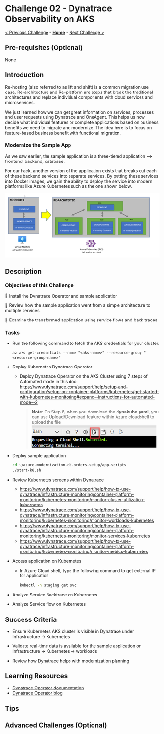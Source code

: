 # Challenge 02 - Dynatrace Observability on AKS

[< Previous Challenge](./Challenge-01.md) - **[Home](../README.md)** - [Next Challenge >](./Challenge-03.md)

<!--
***This is a template for a single challenge. The italicized text provides hints & examples of what should or should NOT go in each section.  You should remove all italicized & sample text and replace with your content.***
-->


## Pre-requisites (Optional)
<!--
*Your hack's "Challenge 0" should cover pre-requisites for the entire hack, and thus this section is optional and may be omitted.  If you wish to spell out specific previous challenges that must be completed before starting this challenge, you may do so here.*
-->
None
## Introduction

<!--

*This section should provide an overview of the technologies or tasks that will be needed to complete the this challenge.  This includes the technical context for the challenge, as well as any new "lessons" the attendees should learn before completing the challenge.*

*Optionally, the coach or event host is encouraged to present a mini-lesson (with a PPT or video) to set up the context & introduction to each challenge. A summary of the content of that mini-lesson is a good candidate for this Introduction section*

*For example:*

When setting up an IoT device, it is important to understand how 'thingamajigs' work. Thingamajigs are a key part of every IoT device and ensure they are able to communicate properly with edge servers. Thingamajigs require IP addresses to be assigned to them by a server and thus must have unique MAC addresses. In this challenge, you will get hands on with a thingamajig and learn how one is configured.
-->

Re-hosting (also referred to as lift and shift) is a common migration use case. Re-architecture and Re-platform are steps that break the traditional architectures and replace individual components with cloud services and microservices.

We just learned how we can get great information on services, processes and user requests using Dynatrace and OneAgent. This helps us now decide what individual features or complete applications based on business benefits we need to migrate and modernize. The idea here is to focus on feature-based business benefit with functional migration.

### Modernize the Sample App
As we saw earlier, the sample application is a three-tiered application --> frontend, backend, database.

For our hack, another version of the application exists that breaks out each of these backend services into separate services. By putting these services into Docker images, we gain the ability to deploy the service into modern platforms like Azure Kubernetes such as the one shown below.

![](images/challenge2-app-architecture.png )

## Description

<!--

*This section should clearly state the goals of the challenge and any high-level instructions you want the students to follow. You may provide a list of specifications required to meet the goals. If this is more than 2-3 paragraphs, it is likely you are not doing it right.*

***NOTE:** Do NOT use ordered lists as that is an indicator of 'step-by-step' instructions. Instead, use bullet lists to list out goals and/or specifications.*

***NOTE:** You may use Markdown sub-headers to organize key sections of your challenge description.*

*Optionally, you may provide resource files such as a sample application, code snippets, or templates as learning aids for the students. These files are stored in the hack's `Student/Resources` folder. It is the coach's responsibility to package these resources into a Resources.zip file and provide it to the students at the start of the hack.*

**Note** Do NOT provide direct links to files or folders in the What The Hack repository from the student guide. Instead, you should refer to the Resource.zip file provided by the coach.*

**Note** As an exception, you may provide a GitHub 'raw' link to an individual file such as a PDF or Office document, so long as it does not open the contents of the file in the What The Hack repo on the GitHub website.*

***Note:** Any direct links to the What The Hack repo will be flagged for review during the review process by the WTH V-Team, including exception cases.*

*Sample challenge text for the IoT Hack Of The Century:*

In this challenge, you will properly configure the thingamajig for your IoT device so that it can communicate with the mother ship.

You can find a sample `thingamajig.config` file in the `/ChallengeXX` folder of the Resources.zip file provided by your coach. This is a good starting reference, but you will need to discover how to set exact settings.

Please configure the thingamajig with the following specifications:
- Use dynamic IP addresses
- Only trust the following whitelisted servers: "mothership", "IoTQueenBee" 
- Deny access to "IoTProxyShip"

You can view an architectural diagram of an IoT thingamajig here: [Thingamajig.PDF](/Student/Resources/Architecture.PDF?raw=true).
-->

### Objectives of this Challenge
🔷 Install the Dynatrace Operator and sample application

🔷 Review how the sample application went from a simple architecture to multiple services

🔷 Examine the transformed application using service flows and back traces

### Tasks
- Run the following command to fetch the AKS credentials for your cluster.
    ```shell
    az aks get-credentials --name "<aks-name>" --resource-group "<resource-group-name>"
    ```


- Deploy Kubernetes Dynatrace Operator
    - Deploy Dynatrace Operator on the AKS Cluster using 7 steps of Automated mode in this doc: https://www.dynatrace.com/support/help/setup-and-configuration/setup-on-container-platforms/kubernetes/get-started-with-kubernetes-monitoring#expand--instructions-for-automated-mode--2
        >**Note**: On Step 6, when you download the **dynakube.yaml**, you can use Upload/Download feature within Azure cloudshell to upload the file
            ![](images/challenge2-azure-cloudshell-upload.png)
- Deploy sample application
    ```bash
    cd ~/azure-modernization-dt-orders-setup/app-scripts
    ./start-k8.sh
    ```
- Review Kubernetes screens within Dynatrace
    - https://www.dynatrace.com/support/help/how-to-use-dynatrace/infrastructure-monitoring/container-platform-monitoring/kubernetes-monitoring/monitor-cluster-utilization-kubernetes
    - https://www.dynatrace.com/support/help/how-to-use-dynatrace/infrastructure-monitoring/container-platform-monitoring/kubernetes-monitoring/monitor-workloads-kubernetes
    - https://www.dynatrace.com/support/help/how-to-use-dynatrace/infrastructure-monitoring/container-platform-monitoring/kubernetes-monitoring/monitor-services-kubernetes
    - https://www.dynatrace.com/support/help/how-to-use-dynatrace/infrastructure-monitoring/container-platform-monitoring/kubernetes-monitoring/monitor-metrics-kubernetes
- Access application on Kubernetes
    - In Azure Cloud shell, type the following command to get external IP for application
        ```bash
        kubectl -n staging get svc        
        ```
- Analyze Service Backtrace on Kubernetes
- Analyze Service flow on Kubernetes

## Success Criteria

<!--
*Success criteria goes here. The success criteria should be a list of checks so a student knows they have completed the challenge successfully. These should be things that can be demonstrated to a coach.* 

*The success criteria should not be a list of instructions.*

*Success criteria should always start with language like: "Validate XXX..." or "Verify YYY..." or "Show ZZZ..." or "Demonstrate you understand VVV..."*

*Sample success criteria for the IoT sample challenge:*

To complete this challenge successfully, you should be able to:
- Verify that the IoT device boots properly after its thingamajig is configured.
- Verify that the thingamajig can connect to the mothership.
- Demonstrate that the thingamajic will not connect to the IoTProxyShip
-->

- Ensure Kubernetes AKS cluster is visible in Dynatrace under Infrastructure -> Kubernetes

- Validate real-time data is available for the sample application on Infrastructure -> Kubernetes -> workloads

- Review how Dynatrace helps with modernization planning

## Learning Resources

<!--
_List of relevant links and online articles that should give the attendees the knowledge needed to complete the challenge._

*Think of this list as giving the students a head start on some easy Internet searches. However, try not to include documentation links that are the literal step-by-step answer of the challenge's scenario.*

***Note:** Use descriptive text for each link instead of just URLs.*

*Sample IoT resource links:*

- [What is a Thingamajig?](https://www.bing.com/search?q=what+is+a+thingamajig)
- [10 Tips for Never Forgetting Your Thingamajic](https://www.youtube.com/watch?v=dQw4w9WgXcQ)
- [IoT & Thingamajigs: Together Forever](https://www.youtube.com/watch?v=yPYZpwSpKmA)

-->

- [Dynatrace Operator documentation](https://www.dynatrace.com/support/help/setup-and-configuration/setup-on-container-platforms/kubernetes/get-started-with-kubernetes-monitoring)
- [Dynatrace Operator blog](https://www.dynatrace.com/news/blog/new-dynatrace-operator-elevates-cloud-native-observability-for-kubernetes/)

## Tips

<!--

*This section is optional and may be omitted.*

*Add tips and hints here to give students food for thought. Sample IoT tips:*

- IoTDevices can fail from a broken heart if they are not together with their thingamajig. Your device will display a broken heart emoji on its screen if this happens.
- An IoTDevice can have one or more thingamajigs attached which allow them to connect to multiple networks.
-->
## Advanced Challenges (Optional)

<!--

*If you want, you may provide additional goals to this challenge for folks who are eager.*

*This section is optional and may be omitted.*

*Sample IoT advanced challenges:*

Too comfortable?  Eager to do more?  Try these additional challenges!

- Observe what happens if your IoTDevice is separated from its thingamajig.
- Configure your IoTDevice to connect to BOTH the mothership and IoTQueenBee at the same time.
-->
